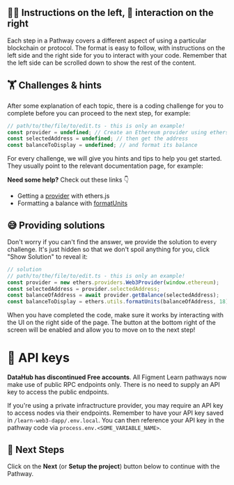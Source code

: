 ## 🧑‍🏫 Instructions on the left, 🤝 interaction on the right

Each step in a Pathway covers a different aspect of using a particular blockchain or protocol. The format is easy to follow, with instructions on the left side and the right side for you to interact with your code. Remember that the left side can be scrolled down to show the rest of the content.

## 🏋️ Challenges & hints

After some explanation of each topic, there is a coding challenge for you to complete before you can proceed to the next step, for example:

```js
// path/to/the/file/to/edit.ts - this is only an example!
const provider = undefined; // Create an Ethereum provider using ethers
const selectedAddress = undefined; // then get the address
const balanceToDisplay = undefined; // and format its balance
```

For every challenge, we will give you hints and tips to help you get started. They usually point to the relevant documentation page, for example:

**Need some help?** Check out these links 👇

- Getting a [provider](https://docs.ethers.io/v5/api/providers/#providers) with ethers.js
- Formatting a balance with [formatUnits](https://docs.ethers.io/v5/api/utils/display-logic/#utils-formatUnits)

## 😅 Providing solutions

Don't worry if you can't find the answer, we provide the solution to every challenge. It's just hidden so that we don't spoil anything for you, click "Show Solution" to reveal it:

```js
// solution
// path/to/the/file/to/edit.ts - this is only an example!
const provider = new ethers.providers.Web3Provider(window.ethereum);
const selectedAddress = provider.selectedAddress;
const balanceOfAddress = await provider.getBalance(selectedAddress);
const balanceToDisplay = ethers.utils.formatUnits(balanceOfAddress, 18);
```

When you have completed the code, make sure it works by interacting with the UI on the right side of the page. The button at the bottom right of the screen will be enabled and allow you to move on to the next step!

# 🧩 API keys

**DataHub has discontinued Free accounts**. All Figment Learn pathways now make use of public RPC endpoints only. There is no need to supply an API key to access the public endpoints.

If you're using a private infractructure provider, you may require an API key to access nodes via their endpoints. Remember to have your API key saved in `/learn-web3-dapp/.env.local`. You can then reference your API key in the pathway code via `process.env.<SOME_VARIABLE_NAME>`.

## 👣 Next Steps

Click on the **Next** (or **Setup the project**) button below to continue with the Pathway.

